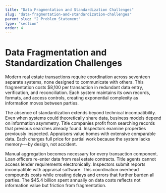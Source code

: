 ```yaml
---
title: "Data Fragmentation and Standardization Challenges"
slug: "data-fragmentation-and-standardization-challenges"
parent_slug: "2_Problem_Statement"
type: "section"
order: 4
---
```


# Data Fragmentation and Standardization Challenges

Modern real estate transactions require coordination across seventeen
separate systems, none designed to communicate with others. This
fragmentation costs \$8,100 per transaction in redundant data entry,
verification, and reconciliation. Each system maintains its own records,
formats, and access controls, creating exponential complexity as
information moves between parties.

The absence of standardization extends beyond technical incompatibility.
Even when systems could theoretically share data, business models depend
on information asymmetry. Title companies profit from searching records
that previous searches already found. Inspectors examine properties
previously inspected. Appraisers value homes with extensive comparable
data. Each charges full price for partial work because the system lacks
memory---by design, not accident.

Manual aggregation becomes necessary for every transaction component.
Loan officers re-enter data from real estate contracts. Title agents
cannot access lender requirements electronically. Inspectors submit
reports incompatible with appraisal software. This coordination overhead
compounds costs while creating delays and errors that further burden all
parties. The \$45.4 billion spent annually on data costs reflects not
information value but friction from fragmentation.
